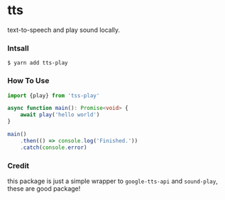# tts

text-to-speech and play sound locally.

### Intsall
```shell
$ yarn add tts-play
```

### How To Use
```typescript
import {play} from 'tss-play'

async function main(): Promise<void> {
    await play('hello world')
}

main()
    .then(() => console.log('Finished.'))
    .catch(console.error)
```

### Credit
this package is just a simple wrapper to `google-tts-api` and `sound-play`, these are good package!
